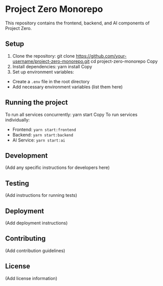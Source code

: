 # Project Zero Monorepo

This repository contains the frontend, backend, and AI components of Project Zero.

## Setup

1. Clone the repository:
git clone https://github.com/your-username/project-zero-monorepo.git
cd project-zero-monorepo
Copy
2. Install dependencies:
yarn install
Copy
3. Set up environment variables:
- Create a `.env` file in the root directory
- Add necessary environment variables (list them here)

## Running the project

To run all services concurrently:
yarn start
Copy
To run services individually:
- Frontend: `yarn start:frontend`
- Backend: `yarn start:backend`
- AI Service: `yarn start:ai`

## Development

(Add any specific instructions for developers here)

## Testing

(Add instructions for running tests)

## Deployment

(Add deployment instructions)

## Contributing

(Add contribution guidelines)

## License

(Add license information)